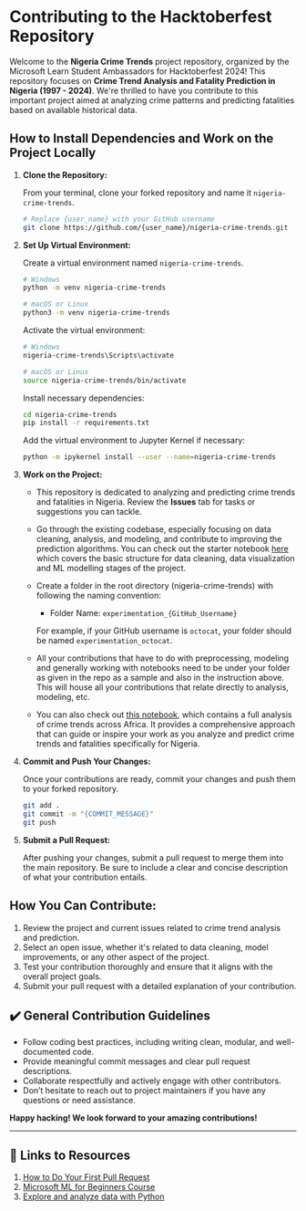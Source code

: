 # Contributing to the Hacktoberfest Repository

Welcome to the **Nigeria Crime Trends** project repository, organized by the Microsoft Learn Student Ambassadors for Hacktoberfest 2024! This repository focuses on **Crime Trend Analysis and Fatality Prediction in Nigeria (1997 - 2024)**. We're thrilled to have you contribute to this important project aimed at analyzing crime patterns and predicting fatalities based on available historical data.

## How to Install Dependencies and Work on the Project Locally

1. **Clone the Repository:**

   From your terminal, clone your forked repository and name it `nigeria-crime-trends`.

   ```bash
   # Replace {user_name} with your GitHub username
   git clone https://github.com/{user_name}/nigeria-crime-trends.git
   ```

2. **Set Up Virtual Environment:**

   Create a virtual environment named `nigeria-crime-trends`.

   ```bash
   # Windows
   python -m venv nigeria-crime-trends

   # macOS or Linux
   python3 -m venv nigeria-crime-trends
   ```

   Activate the virtual environment:

   ```bash
   # Windows
   nigeria-crime-trends\Scripts\activate

   # macOS or Linux
   source nigeria-crime-trends/bin/activate
   ```

   Install necessary dependencies:

   ```bash
   cd nigeria-crime-trends
   pip install -r requirements.txt
   ```

   Add the virtual environment to Jupyter Kernel if necessary:

   ```bash
   python -m ipykernel install --user --name=nigeria-crime-trends
   ```

3. **Work on the Project:**

   - This repository is dedicated to analyzing and predicting crime trends and fatalities in Nigeria. Review the **Issues** tab for tasks or suggestions you can tackle.
   - Go through the existing codebase, especially focusing on data cleaning, analysis, and modeling, and contribute to improving the prediction algorithms. You can check out the starter notebook [here](https://github.com/mlsanigeria/nigeria-crime-trends/blob/main/experimentation_%7BGitHub_Username%7D/starter_notebook.ipynb) which covers the basic structure for data cleaning, data visualization and ML modelling stages of the project.
   - Create a folder in the root directory (nigeria-crime-trends) with following the naming convention:
      - Folder Name: `experimentation_{GitHub_Username}`
        
      For example, if your GitHub username is `octocat`, your folder should be named `experimentation_octocat`.
   - All your contributions that have to do with preprocessing, modeling and generally working with notebooks need to be under your folder as given in the repo as a sample and also in the instruction above. This will house all your contributions that relate directly to analysis, modeling, etc.
   - You can also check out [this notebook](https://github.com/Sammybams/HamoyeAI-Team-Theano-Capstone-Project/blob/master/experimentation/Full%20Analysis%20of%20Crime%20Dataset%20(1997%20to%202023%20March%2031st).ipynb), which contains a full analysis of crime trends across Africa. It provides a comprehensive approach that can guide or inspire your work as you analyze and predict crime trends and fatalities specifically for Nigeria.

4. **Commit and Push Your Changes:**

   Once your contributions are ready, commit your changes and push them to your forked repository.

   ```bash
   git add .
   git commit -m "{COMMIT_MESSAGE}"
   git push
   ```

5. **Submit a Pull Request:**

   After pushing your changes, submit a pull request to merge them into the main repository. Be sure to include a clear and concise description of what your contribution entails.

## How You Can Contribute:

1. Review the project and current issues related to crime trend analysis and prediction.
2. Select an open issue, whether it's related to data cleaning, model improvements, or any other aspect of the project.
3. Test your contribution thoroughly and ensure that it aligns with the overall project goals.
4. Submit your pull request with a detailed explanation of your contribution.

## ✔️ General Contribution Guidelines

- Follow coding best practices, including writing clean, modular, and well-documented code.
- Provide meaningful commit messages and clear pull request descriptions.
- Collaborate respectfully and actively engage with other contributors.
- Don’t hesitate to reach out to project maintainers if you have any questions or need assistance.

**Happy hacking! We look forward to your amazing contributions!**

---

## 🔗 Links to Resources

1. [How to Do Your First Pull Request](https://youtu.be/nkuYH40cjo4?si=Cb6U2EKVR_Ns4RLw)
2. [Microsoft ML for Beginners Course](https://github.com/microsoft/ML-For-Beginners)
3. [Explore and analyze data with Python](https://learn.microsoft.com/en-us/training/modules/explore-analyze-data-with-python/?wt.mc_id=studentamb_271760)
